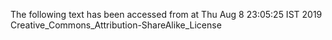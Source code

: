 The following text has been accessed from at Thu Aug 8 23:05:25 IST 2019
Creative_Commons_Attribution-ShareAlike_License
